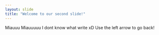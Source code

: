 ```yaml
---
layout: slide
title: "Welcome to our second slide!"
---
```

Miauuu Miauuuuu I dont know what write xD
Use the left arrow to go back!
